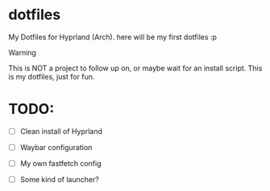 # dotfiles
My Dotfiles for Hyprland (Arch). here will be my first dotfiles :p

> [!WARNING]
> This is NOT a project to follow up on, or maybe wait for an install script. This is my dotfiles, just for fun. 






# TODO:
- [ ] Clean install of Hyprland
- [ ] Waybar configuration
- [ ] My own fastfetch config
- [ ] Some kind of launcher?

